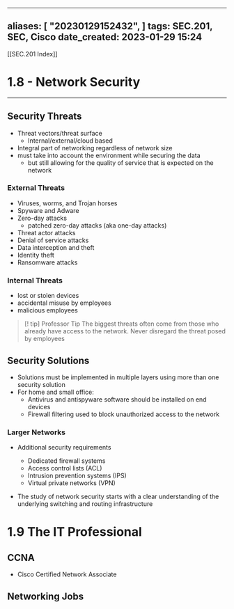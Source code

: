 
---
aliases: [ "20230129152432",  ]
tags: SEC.201, SEC, Cisco
date_created: 2023-01-29 15:24
---
[[SEC.201 Index]]
# 1.8 - Network Security
---
## Security Threats
- Threat vectors/threat surface
	- Internal/external/cloud based
- Integral part of networking regardless of network size
- must take into account the environment while securing the data
	- but still allowing for the quality of service that is expected on the network

### External Threats
- Viruses, worms, and Trojan horses
- Spyware and Adware
- Zero-day attacks
	- patched zero-day attacks (aka one-day attacks)
- Threat actor attacks
- Denial of service attacks
- Data interception and theft
- Identity theft
- Ransomware attacks

### Internal Threats
- lost or stolen devices
- accidental misuse by employees
- malicious employees

>[! tip] Professor Tip
>The biggest threats often come from those who already have access to the network. Never disregard the threat posed by employees

## Security Solutions
- Solutions must be implemented in multiple layers using more than one security solution
- For home and small office:
	- Antivirus and antispyware software should be installed on end devices
	- Firewall filtering used to block unauthorized access to the network

### Larger Networks
- Additional security requirements
	- Dedicated firewall systems
	- Access control lists (ACL)
	- Intrusion prevention systems (IPS)
	- Virtual private networks (VPN)

- The study of network security starts with a clear understanding of the underlying switching and routing infrastructure

# 1.9 The IT Professional
## CCNA
- Cisco Certified Network Associate 

## Networking Jobs
